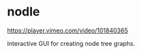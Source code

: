 nodle
=====

https://player.vimeo.com/video/101840365

Interactive GUI for creating node tree graphs.


